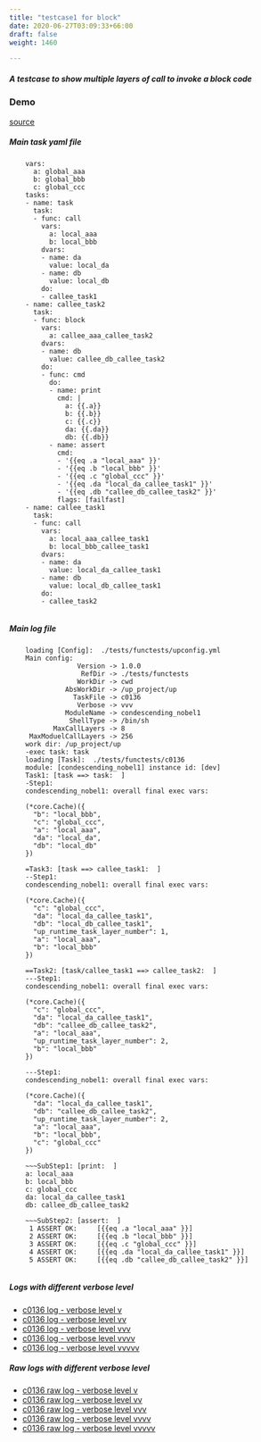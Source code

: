 ```yaml
---
title: "testcase1 for block"
date: 2020-06-27T03:09:33+66:00
draft: false
weight: 1460

---
```


##### A testcase to show multiple layers of call to invoke a block code


### Demo








[source](https://github.com/upcmd/up/blob/master/tests/functests/c0136.yml)

##### Main task yaml file
```
    vars:
      a: global_aaa
      b: global_bbb
      c: global_ccc
    tasks:
    - name: task
      task:
      - func: call
        vars:
          a: local_aaa
          b: local_bbb
        dvars:
        - name: da
          value: local_da
        - name: db
          value: local_db
        do:
        - callee_task1
    - name: callee_task2
      task:
      - func: block
        vars:
          a: callee_aaa_callee_task2
        dvars:
        - name: db
          value: callee_db_callee_task2
        do:
        - func: cmd
          do:
          - name: print
            cmd: |
              a: {{.a}}
              b: {{.b}}
              c: {{.c}}
              da: {{.da}}
              db: {{.db}}
          - name: assert
            cmd:
            - '{{eq .a "local_aaa" }}'
            - '{{eq .b "local_bbb" }}'
            - '{{eq .c "global_ccc" }}'
            - '{{eq .da "local_da_callee_task1" }}'
            - '{{eq .db "callee_db_callee_task2" }}'
            flags: [failfast]
    - name: callee_task1
      task:
      - func: call
        vars:
          a: local_aaa_callee_task1
          b: local_bbb_callee_task1
        dvars:
        - name: da
          value: local_da_callee_task1
        - name: db
          value: local_db_callee_task1
        do:
        - callee_task2
    
```
##### Main log file
```
    loading [Config]:  ./tests/functests/upconfig.yml
    Main config:
                 Version -> 1.0.0
                  RefDir -> ./tests/functests
                 WorkDir -> cwd
              AbsWorkDir -> /up_project/up
                TaskFile -> c0136
                 Verbose -> vvv
              ModuleName -> condescending_nobel1
               ShellType -> /bin/sh
           MaxCallLayers -> 8
     MaxModuelCallLayers -> 256
    work dir: /up_project/up
    -exec task: task
    loading [Task]:  ./tests/functests/c0136
    module: [condescending_nobel1] instance id: [dev]
    Task1: [task ==> task:  ]
    -Step1:
    condescending_nobel1: overall final exec vars:
    
    (*core.Cache)({
      "b": "local_bbb",
      "c": "global_ccc",
      "a": "local_aaa",
      "da": "local_da",
      "db": "local_db"
    })
    
    =Task3: [task ==> callee_task1:  ]
    --Step1:
    condescending_nobel1: overall final exec vars:
    
    (*core.Cache)({
      "c": "global_ccc",
      "da": "local_da_callee_task1",
      "db": "local_db_callee_task1",
      "up_runtime_task_layer_number": 1,
      "a": "local_aaa",
      "b": "local_bbb"
    })
    
    ==Task2: [task/callee_task1 ==> callee_task2:  ]
    ---Step1:
    condescending_nobel1: overall final exec vars:
    
    (*core.Cache)({
      "c": "global_ccc",
      "da": "local_da_callee_task1",
      "db": "callee_db_callee_task2",
      "a": "local_aaa",
      "up_runtime_task_layer_number": 2,
      "b": "local_bbb"
    })
    
    ---Step1:
    condescending_nobel1: overall final exec vars:
    
    (*core.Cache)({
      "da": "local_da_callee_task1",
      "db": "callee_db_callee_task2",
      "up_runtime_task_layer_number": 2,
      "a": "local_aaa",
      "b": "local_bbb",
      "c": "global_ccc"
    })
    
    ~~~SubStep1: [print:  ]
    a: local_aaa
    b: local_bbb
    c: global_ccc
    da: local_da_callee_task1
    db: callee_db_callee_task2
    
    ~~~SubStep2: [assert:  ]
     1 ASSERT OK:     [{{eq .a "local_aaa" }}]
     2 ASSERT OK:     [{{eq .b "local_bbb" }}]
     3 ASSERT OK:     [{{eq .c "global_ccc" }}]
     4 ASSERT OK:     [{{eq .da "local_da_callee_task1" }}]
     5 ASSERT OK:     [{{eq .db "callee_db_callee_task2" }}]
    
```


##### Logs with different verbose level
* [c0136 log - verbose level v](../../logs/c0136_v)
* [c0136 log - verbose level vv](../../logs/c0136_vv)
* [c0136 log - verbose level vvv](../../logs/c0136_vvvv)
* [c0136 log - verbose level vvvv](../../logs/c0136_vvvv)
* [c0136 log - verbose level vvvvv](../../logs/c0136_vvvvv)

##### Raw logs with different verbose level
* [c0136 raw log - verbose level v](../../reflogs/c0136_v.log)
* [c0136 raw log - verbose level vv](../../reflogs/c0136_vv.log)
* [c0136 raw log - verbose level vvv](../../reflogs/c0136_vvv.log)
* [c0136 raw log - verbose level vvvv](../../reflogs/c0136_vvvv.log)
* [c0136 raw log - verbose level vvvvv](../../reflogs/c0136_vvvvv.log)







